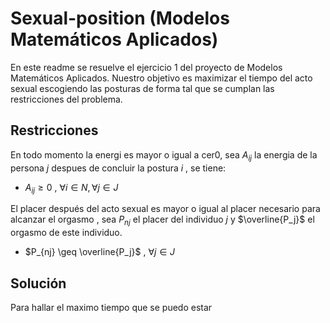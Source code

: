# Sexual-position (Modelos Matemáticos Aplicados)

En este readme se resuelve el ejercicio 1 del proyecto de Modelos Matemáticos Aplicados. Nuestro objetivo es maximizar el tiempo del acto sexual escogiendo las posturas de forma tal que se cumplan las restricciones del problema.

## Restricciones

En todo momento la energi es mayor o igual a cer0, sea $A_{ij}$ la energia de la persona $j$ despues de concluir la postura $i$ , se tiene:

* $A_{ij} \geq 0$ , $\forall i \in N , \forall j \in J$

El placer después del acto sexual es mayor o igual
al placer necesario para alcanzar el orgasmo , sea $P_{nj}$ el placer del  individuo $j$ y $\overline{P_j}$ el orgasmo de este individuo.

* $P_{nj} \geq \overline{P_j}$ , $\forall j \in J$

## Solución

Para hallar el maximo tiempo que se puedo estar 

